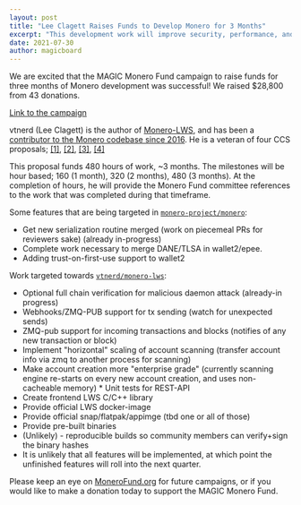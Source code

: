 ```yaml
---
layout: post
title: "Lee Clagett Raises Funds to Develop Monero for 3 Months"
excerpt: "This development work will improve security, performance, and usability with an end goal of helping to broaden the user base."
date: 2021-07-30
author: magicboard
---
```


We are excited that the MAGIC Monero Fund campaign to raise funds for three months of Monero development was successful! We raised $28,800 from 43 donations.

[Link to the campaign](https://monerofund.org/projects/Q1Q2_2024_dev_vtnerd)

vtnerd (Lee Clagett) is the author of [Monero-LWS](https://github.com/vtnerd/monero-lws), and has been a [contributor to the Monero codebase since 2016](https://github.com/monero-project/monero/pulls?page=7&q=is%3Apr+author%3Avtnerd+created%3A%3E2016-10-01). He is a veteran of four CCS proposals; [[1]](https://ccs.getmonero.org/proposals/vtnerd-tor-tx-broadcasting.html), [[2]](https://ccs.getmonero.org/proposals/vtnerd-2020-q4.html), [[3]](https://ccs.getmonero.org/proposals/vtnerd-2021-q1.html), [[4]](https://ccs.getmonero.org/proposals/vtnerd-2023-q3.html)

This proposal funds 480 hours of work, ~3 months. The milestones will be hour based; 160 (1 month), 320 (2 months), 480 (3 months). At the completion of hours, he will provide the Monero Fund committee references to the work that was completed during that timeframe. 

Some features that are being targeted in [`monero-project/monero`](https://www.github.com/monero-project/monero):

* Get new serialization routine merged (work on piecemeal PRs for reviewers sake) (already in-progress)
* Complete work necessary to merge DANE/TLSA in wallet2/epee.
* Adding trust-on-first-use support to wallet2

Work targeted towards [`vtnerd/monero-lws`](https://github.com/vtnerd/monero-lws): 

* Optional full chain verification for malicious daemon attack (already-in progress)
* Webhooks/ZMQ-PUB support for tx sending (watch for unexpected sends)
* ZMQ-pub support for incoming transactions and blocks (notifies of any new transaction or block) 
* Implement "horizontal" scaling of account scanning (transfer account info via zmq to another process for scanning) 
* Make account creation more "enterprise grade" (currently scanning engine re-starts on every new account creation, and uses non-cacheable memory) * Unit tests for REST-API
* Create frontend LWS C/C++ library 
* Provide official LWS docker-image 
* Provide official snap/flatpak/appimge (tbd one or all of those) 
* Provide pre-built binaries 
* (Unlikely) - reproducible builds so community members can verify+sign the binary hashes
* It is unlikely that all features will be implemented, at which point the unfinished features will roll into the next quarter.

Please keep an eye on [MoneroFund.org](https://monerofund.org) for future campaigns, or if you would like to make a donation today to support the MAGIC Monero Fund.
